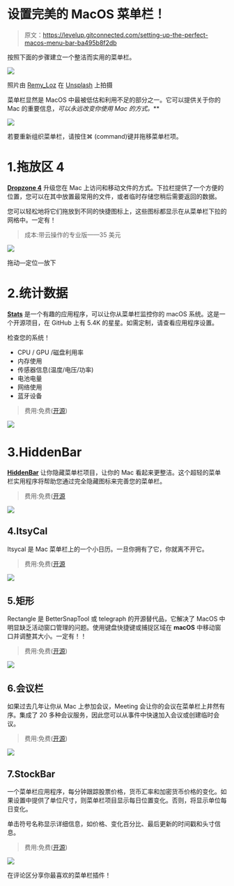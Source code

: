 # 设置完美的 MacOS 菜单栏！

> 原文：<https://levelup.gitconnected.com/setting-up-the-perfect-macos-menu-bar-ba495b8f2db>

按照下面的步骤建立一个整洁而实用的菜单栏。

![](img/84684b4571930bc5f0519dc698dcd538.png)

照片由 [Remy_Loz](https://unsplash.com/@axellvak?utm_source=unsplash&utm_medium=referral&utm_content=creditCopyText) 在 [Unsplash](https://unsplash.com/s/photos/macbook?utm_source=unsplash&utm_medium=referral&utm_content=creditCopyText) 上拍摄

菜单栏显然是 MacOS 中最被低估和利用不足的部分之一。它可以提供关于你的 Mac 的重要信息，**可以永远改变你使用 Mac 的方式*。***

![](img/85ee2dab4d6f66e01d81d776862275c6.png)

若要重新组织菜单栏，请按住⌘ (command)键并拖移菜单栏项。

# 1.拖放区 4

[**Dropzone 4**](https://apps.apple.com/in/app/dropzone-4/id1485052491?mt=12) 升级您在 Mac 上访问和移动文件的方式。下拉栏提供了一个方便的位置，您可以在其中放置最常用的文件，或者临时存储您稍后需要返回的数据。

您可以轻松地将它们拖放到不同的快捷图标上，这些图标都显示在从菜单栏下拉的网格中。一定有！

> 成本:带云操作的专业版——35 美元

![](img/42c5d1dc85d078a8a783cc9a1cca3bde.png)

拖动—定位—放下

# 2.统计数据

[**Stats**](https://github.com/exelban/stats) 是一个有趣的应用程序，可以让你从菜单栏监控你的 macOS 系统。这是一个开源项目，在 GitHub 上有 5.4K 的星星。如需定制，请查看应用程序设置。

检查您的系统！

*   CPU / GPU /磁盘利用率
*   内存使用
*   传感器信息(温度/电压/功率)
*   电池电量
*   网络使用
*   蓝牙设备

> 费用:免费([开源](https://github.com/exelban/stats))

![](img/6d158d1452b3ab3a61188fcc4df49f6e.png)

# 3.HiddenBar

[**HiddenBar**](https://superbits.co/hidden/) 让你隐藏菜单栏项目，让你的 Mac 看起来更整洁。这个超轻的菜单栏实用程序将帮助您通过完全隐藏图标来完善您的菜单栏。

> 费用:免费([开源](https://github.com/dwarvesf/hidden)

![](img/528703be583b645122053ef9a31745ed.png)

## 4.ItsyCal

Itsycal 是 Mac 菜单栏上的一个小日历。一旦你拥有了它，你就离不开它。

> 费用:免费([开源](https://github.com/sfsam/Itsycal)

![](img/748d05e57c2a876d2a20f18173c7c0f5.png)

## 5.矩形

Rectangle 是 BetterSnapTool 或 telegraph 的开源替代品，它解决了 MacOS 中明显缺乏活动窗口管理的问题。使用键盘快捷键或捕捉区域在 **macOS** 中移动窗口并调整其大小。一定有！！

> 费用:免费([开源](https://github.com/rxhanson/Rectangle))

![](img/096240a59a0654e0d8e49213657657a1.png)

## 6.会议栏

如果过去几年让你从 Mac 上参加会议，Meeting 会让你的会议在菜单栏上井然有序。集成了 20 多种会议服务，因此您可以从事件中快速加入会议或创建临时会议。

> 费用:免费([开源](https://github.com/leits/MeetingBar))

![](img/86d96d62bf18b8881d32cab2ba2d5aa2.png)

## 7.StockBar

一个菜单栏应用程序，每分钟跟踪股票价格，货币汇率和加密货币价格的变化。如果设置中提供了单位尺寸，则菜单栏项目显示每日位置变化。否则，将显示单位每日变化。

单击符号名称显示详细信息，如价格、变化百分比、最后更新的时间戳和头寸信息。

> 费用:免费([开源](https://github.com/fhl43211/StockBar))

![](img/92ec33917f47039634c8a22d249add67.png)

在评论区分享你最喜欢的菜单栏插件！